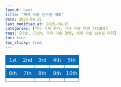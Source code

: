 ```yaml
---
layout: post
title: "세계 마술 선수권 대회"
date: 2025-08-15
last_modified_at: 2025-08-15
categories: [기타 국제 행사, 국제 마술 연맹 (FISM)]
tags: [마술, FISM, 국제 마술 연맹, 세계 마술 선수권 대회]
toc: true
toc_sticky: true
---
```

<style>
    table {
        width: 100%;
        border-collapse: collapse;
        color: #f0f6fc;
      }
      th, td {
        border: 1px solid #0B6DB7;
        padding: 5px;
        text-align: center;
        font-weight: normal;
      }
      th {
        width: 20%;
      }
  .ordinal-number {
    background-color: #0B6DB7;
    color: #f0f6fc;
  }
</style>
<html>

<head>
    <meta charset="UTF-8">
</head>

<body>
    <table>
        <tr class="ordinal-number">
            <th>1st</th>
            <th>2nd</th>
            <th>3rd</th>
            <th>4th</th>
            <th>5th</th>
        </tr>
        <tr>
            <th></th>
            <th></th>
            <th></th>
            <th></th>
            <th></th>
        </tr>
        <tr class="ordinal-number">
            <th>6th</th>
            <th>7th</th>
            <th>8th</th>
            <th>9th</th>
            <th>10th</th>
        </tr>
        <tr>
            <th></th>
            <th></th>
            <th></th>
            <th></th>
            <th></th>
        </tr>
    </table>
</body>

</html>
